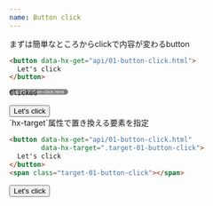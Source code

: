```yaml
---
name: Button click
---
```


まずは簡単なところからclickで内容が変わるbutton

```html
<button data-hx-get="api/01-button-click.html">
  Let's click
</button>
```

<div style="position:absolute; background:gray; padding:0 0.5rem; border-radius:0.5rem; font-size:0.5rem; color:white">api/01-button-click.html</div>

```html
Clicked
```

<button data-hx-get="api/01-button-click.html">
  Let's click
</button>

<br>
`hx-target`属性で置き換える要素を指定

```html
<button data-hx-get="api/01-button-click.html"
        data-hx-target=".target-01-button-click">
  Let's click
</button>
<span class="target-01-button-click"></span>
```

<button data-hx-get="api/01-button-click.html" data-hx-target=".target-01-button-click">
  Let's click
</button>
<span class="target-01-button-click"></span>

